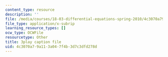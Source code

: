 ```yaml
---
content_type: resource
description: ''
file: /media/courses/18-03-differential-equations-spring-2010/4c3070a79a113a047f4b3d7c3dfd278d_te6Mplq3DCU.srt
file_type: application/x-subrip
learning_resource_types: []
ocw_type: OCWFile
resourcetype: Other
title: 3play caption file
uid: 4c3070a7-9a11-3a04-7f4b-3d7c3dfd278d
---
```

